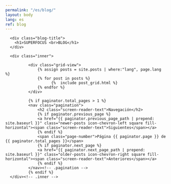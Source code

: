 ```yaml
---
permalink: "/es/blog/"
layout: body
lang: es
ref: blog
---
```


<main class="content dark">

      <div class="blog-title">
        <h1>SUPERFOCUS <br>BLOG</h1>
      </div>

      <div class="inner">

              <div class="grid-view">
                  {% assign posts = site.posts | where:"lang", page.lang %}
                  {% for post in posts %}
                        {%  include post_grid.html %}
                  {% endfor %}
              </div>

              {% if paginator.total_pages > 1 %}
              <nav class="pagination">
                  <h2 class="screen-reader-text">Navegación</h2>
                  {% if paginator.previous_page %}
                  <a href="{{ paginator.previous_page_path | prepend: site.baseurl }}" class="newer-posts icon-chevron-left square fill-horizontal"><span class="screen-reader-text">Siguientes</span></a>
                  {% endif %}
                  <span class="page-number">Página {{ paginator.page }} de {{ paginator.total_pages }}</span>
                  {% if paginator.next_page %}
                  <a href="{{ paginator.next_page_path | prepend: site.baseurl }}" class="older-posts icon-chevron-right square fill-horizontal"><span class="screen-reader-text">Anteriores</span></a>
                  {% endif %}
              </nav><!-- .pagination -->
              {% endif %}
      </div><!-- .inner -->
</main>

